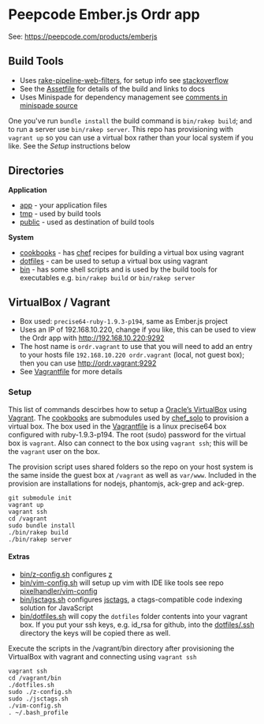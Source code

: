 # Peepcode Ember.js Ordr app

See: <https://peepcode.com/products/emberjs>


## Build Tools

* Uses [rake-pipeline-web-filters](https://github.com/wycats/rake-pipeline-web-filters), for setup info see [stackoverflow](http://stackoverflow.com/a/8565483/775246)
* See the [Assetfile](Assetfile) for details of the build and links to docs
* Uses Minispade for dependency management see [comments in minispade source](https://github.com/wycats/rake-pipeline-web-filters/blob/master/lib/rake-pipeline-web-filters/minispade_filter.rb)

One you've run `bundle install` the build command is `bin/rakep build`; and to run a server use `bin/rakep server`. This repo has provisioning with `vagrant up` so you can use a virtual box rather than your local system if you like. See the *Setup* instructions below


## Directories

**Application**

* [app](app) - your application files
* [tmp](tmp) - used by build tools
* [public](public) - used as destination of build tools

**System**

* [cookbooks](cookbooks) - has [chef](http://www.opscode.com/chef/) recipes for building a virtual box using vagrant
* [dotfiles](dotfiles) - can be used to setup a virtual box using vagrant
* [bin](bin) - has some shell scripts and is used by the build tools for executables e.g. `bin/rakep build` or `bin/rakep server`


## VirtualBox / Vagrant

* Box used: `precise64-ruby-1.9.3-p194`, same as Ember.js project
* Uses an IP of 192.168.10.220, change if you like, this can be used to view the Ordr app with <http://192.168.10.220:9292>
* The host name is `ordr.vagrant` to use that you will need to add an entry to your hosts file `192.168.10.220 ordr.vagrant` (local, not guest box); then you can use <http://ordr.vagrant:9292>
* See [Vagrantfile](Vagrantfile) for more details


### Setup

This list of commands descirbes how to setup a [Oracle’s VirtualBox](https://www.virtualbox.org/wiki/Downloads) using [Vagrant](http://docs.vagrantup.com/v1/docs/getting-started/). The [cookbooks](cookbooks) are submodules used by [chef_solo](http://docs.vagrantup.com/v1/docs/provisioners/chef_solo.html) to provision a virtual box. The box used in the [Vagrantfile](Vagrantfile) is a linux precise64 box configured with ruby-1.9.3-p194. The root (sudo) password for the virtual box is `vagrant`. Also can connect to the box using `vagrant ssh`; this will be the `vagrant` user on the box.

The provision script uses shared folders so the repo on your host system is the same inside the guest box at `/vagrant` as well as `var/www`. Included in the provision are installations for nodejs, phantomjs, ack-grep and ack-grep.

	git submodule init
	vagrant up
	vagrant ssh
	cd /vagrant
	sudo bundle install
	./bin/rakep build
	./bin/rakep server

#### Extras

* [bin/z-config.sh](bin/z-config.sh) configures [z](https://github.com/rupa/z)
* [bin/vim-config.sh](bin/vim-config.sh) will setup up vim with IDE like tools see repo [pixelhandler/vim-config](https://github.com/pixelhandler/vim-config) 
* [bin/jsctags.sh](bin/jsctags.sh) configures [jsctags](https://github.com/mozilla/doctorjs), a ctags-compatible code indexing solution for JavaScript
* [bin/dotfiles.sh](bin/dotfiles.sh) will copy the `dotfiles` folder contents into your vagrant box. If you put your ssh keys, e.g. id_rsa for github, into the [dotfiles/.ssh](dotfiles/.ssh) directory the keys will be copied there as well.

Execute the scripts in the /vagrant/bin directory after provisioning the VirtualBox with vagrant and connecting using `vagrant ssh`

	vagrant ssh
	cd /vagrant/bin
	./dotfiles.sh
	sudo ./z-config.sh
	sudo ./jsctags.sh
	./vim-config.sh
	. ~/.bash_profile
